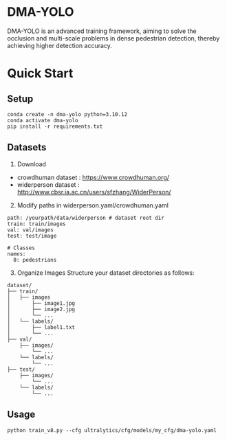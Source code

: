 # DMA-YOLO
DMA-YOLO is an advanced training framework, aiming to solve the occlusion and multi-scale problems in dense pedestrian detection, thereby achieving higher detection accuracy.

# Quick Start
## Setup
```
conda create -n dma-yolo python=3.10.12
conda activate dma-yolo
pip install -r requirements.txt
```
## Datasets
1. Download
- crowdhuman dataset : https://www.crowdhuman.org/
- widerperson dataset : http://www.cbsr.ia.ac.cn/users/sfzhang/WiderPerson/
2. Modify paths in widerperson.yaml/crowdhuman.yaml
```
path: /yourpath/data/widerperson # dataset root dir
train: train/images 
val: val/images
test: test/image

# Classes
names:
  0: pedestrians
```
3. Organize Images
Structure your dataset directories as follows:
```
dataset/
├── train/
│   ├── images
│       ├── image1.jpg
│       ├── image2.jpg
│       └── ...
│   └── labels/
│       ├── label1.txt
│       └── ...
├── val/
    ├── images/
        └── ...
    └── labels/
        └── ...
├── test/
    ├── images/
        └── ...
    └── labels/
        └── ...
```
## Usage
```
python train_v8.py --cfg ultralytics/cfg/models/my_cfg/dma-yolo.yaml
```





